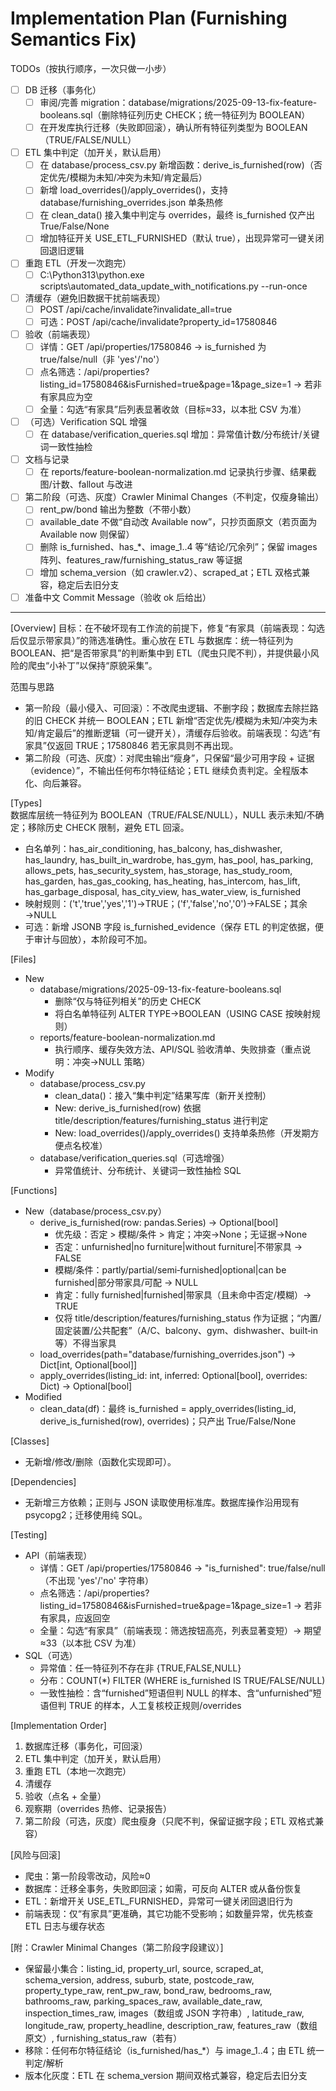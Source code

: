 # Implementation Plan (Furnishing Semantics Fix)

TODOs（按执行顺序，一次只做一小步）
- [ ] DB 迁移（事务化）
  - [ ] 审阅/完善 migration：database/migrations/2025-09-13-fix-feature-booleans.sql（删除特征列历史 CHECK；统一特征列为 BOOLEAN）
  - [ ] 在开发库执行迁移（失败即回滚），确认所有特征列类型为 BOOLEAN（TRUE/FALSE/NULL）
- [ ] ETL 集中判定（加开关，默认启用）
  - [ ] 在 database/process_csv.py 新增函数：derive_is_furnished(row)（否定优先/模糊为未知/冲突为未知/肯定最后）
  - [ ] 新增 load_overrides()/apply_overrides()，支持 database/furnishing_overrides.json 单条热修
  - [ ] 在 clean_data() 接入集中判定与 overrides，最终 is_furnished 仅产出 True/False/None
  - [ ] 增加特征开关 USE_ETL_FURNISHED（默认 true），出现异常可一键关闭回退旧逻辑
- [ ] 重跑 ETL（开发一次跑完）
  - [ ] C:\Python313\python.exe scripts\automated_data_update_with_notifications.py --run-once
- [ ] 清缓存（避免旧数据干扰前端表现）
  - [ ] POST /api/cache/invalidate?invalidate_all=true
  - [ ] 可选：POST /api/cache/invalidate?property_id=17580846
- [ ] 验收（前端表现）
  - [ ] 详情：GET /api/properties/17580846 → is_furnished 为 true/false/null（非 'yes'/'no'）
  - [ ] 点名筛选：/api/properties?listing_id=17580846&isFurnished=true&page=1&page_size=1 → 若非有家具应为空
  - [ ] 全量：勾选“有家具”后列表显著收敛（目标≈33，以本批 CSV 为准）
- [ ] （可选）Verification SQL 增强
  - [ ] 在 database/verification_queries.sql 增加：异常值计数/分布统计/关键词一致性抽检
- [ ] 文档与记录
  - [ ] 在 reports/feature-boolean-normalization.md 记录执行步骤、结果截图/计数、fallout 与改进
- [ ] 第二阶段（可选、灰度）Crawler Minimal Changes（不判定，仅瘦身输出）
  - [ ] rent_pw/bond 输出为整数（不带小数）
  - [ ] available_date 不做“自动改 Available now”，只抄页面原文（若页面为 Available now 则保留）
  - [ ] 删除 is_furnished、has_*、image_1..4 等“结论/冗余列”；保留 images 阵列、features_raw/furnishing_status_raw 等证据
  - [ ] 增加 schema_version（如 crawler.v2）、scraped_at；ETL 双格式兼容，稳定后去旧分支
- [ ] 准备中文 Commit Message（验收 ok 后给出）

---

[Overview]
目标：在不破坏现有工作流的前提下，修复“有家具（前端表现：勾选后仅显示带家具）”的筛选准确性。重心放在 ETL 与数据库：统一特征列为 BOOLEAN、把“是否带家具”的判断集中到 ETL（爬虫只爬不判），并提供最小风险的爬虫“小补丁”以保持“原貌采集”。

范围与思路
- 第一阶段（最小侵入、可回滚）：不改爬虫逻辑、不删字段；数据库去除拦路的旧 CHECK 并统一 BOOLEAN；ETL 新增“否定优先/模糊为未知/冲突为未知/肯定最后”的推断逻辑（可一键开关），清缓存后验收。前端表现：勾选“有家具”仅返回 TRUE；17580846 若无家具则不再出现。
- 第二阶段（可选、灰度）：对爬虫输出“瘦身”，只保留“最少可用字段 + 证据（evidence）”，不输出任何布尔特征结论；ETL 继续负责判定。全程版本化、向后兼容。

[Types]  
数据库层统一特征列为 BOOLEAN（TRUE/FALSE/NULL），NULL 表示未知/不确定；移除历史 CHECK 限制，避免 ETL 回滚。
- 白名单列：has_air_conditioning, has_balcony, has_dishwasher, has_laundry, has_built_in_wardrobe, has_gym, has_pool, has_parking, allows_pets, has_security_system, has_storage, has_study_room, has_garden, has_gas_cooking, has_heating, has_intercom, has_lift, has_garbage_disposal, has_city_view, has_water_view, is_furnished
- 映射规则：('t','true','yes','1')→TRUE；('f','false','no','0')→FALSE；其余→NULL
- 可选：新增 JSONB 字段 is_furnished_evidence（保存 ETL 的判定依据，便于审计与回放），本阶段可不加。

[Files]
- New
  - database/migrations/2025-09-13-fix-feature-booleans.sql
    - 删除“仅与特征列相关”的历史 CHECK
    - 将白名单特征列 ALTER TYPE→BOOLEAN（USING CASE 按映射规则）
  - reports/feature-boolean-normalization.md
    - 执行顺序、缓存失效方法、API/SQL 验收清单、失败排查（重点说明：冲突→NULL 策略）
- Modify
  - database/process_csv.py
    - clean_data()：接入“集中判定”结果写库（新开关控制）
    - New: derive_is_furnished(row) 依据 title/description/features/furnishing_status 进行判定
    - New: load_overrides()/apply_overrides() 支持单条热修（开发期方便点名校准）
  - database/verification_queries.sql（可选增强）
    - 异常值统计、分布统计、关键词一致性抽检 SQL

[Functions]
- New（database/process_csv.py）
  - derive_is_furnished(row: pandas.Series) -> Optional[bool]
    - 优先级：否定 > 模糊/条件 > 肯定；冲突→None；无证据→None
    - 否定：unfurnished|no furniture|without furniture|不带家具 → FALSE
    - 模糊/条件：partly/partial/semi‑furnished|optional|can be furnished|部分带家具/可配 → NULL
    - 肯定：fully furnished|furnished|带家具（且未命中否定/模糊）→ TRUE
    - 仅将 title/description/features/furnishing_status 作为证据；“内置/固定装置/公共配套”（A/C、balcony、gym、dishwasher、built‑in 等）不得当家具
  - load_overrides(path="database/furnishing_overrides.json") -> Dict[int, Optional[bool]]
  - apply_overrides(listing_id: int, inferred: Optional[bool], overrides: Dict) -> Optional[bool]
- Modified
  - clean_data(df)：最终 is_furnished = apply_overrides(listing_id, derive_is_furnished(row), overrides)；只产出 True/False/None

[Classes]
- 无新增/修改/删除（函数化实现即可）。

[Dependencies]
- 无新增三方依赖；正则与 JSON 读取使用标准库。数据库操作沿用现有 psycopg2；迁移使用纯 SQL。

[Testing]
- API（前端表现）
  - 详情：GET /api/properties/17580846 → "is_furnished": true/false/null（不出现 'yes'/'no' 字符串）
  - 点名筛选：/api/properties?listing_id=17580846&isFurnished=true&page=1&page_size=1 → 若非有家具，应返回空
  - 全量：勾选“有家具”（前端表现：筛选按钮高亮，列表显著变短）→ 期望 ≈33（以本批 CSV 为准）
- SQL（可选）
  - 异常值：任一特征列不存在非 {TRUE,FALSE,NULL}
  - 分布：COUNT(*) FILTER (WHERE is_furnished IS TRUE/FALSE/NULL)
  - 一致性抽检：含“furnished”短语但判 NULL 的样本、含“unfurnished”短语但判 TRUE 的样本，人工复核校正规则/overrides

[Implementation Order]
1) 数据库迁移（事务化，可回滚）
2) ETL 集中判定（加开关，默认启用）
3) 重跑 ETL（本地一次跑完）
4) 清缓存
5) 验收（点名 + 全量）
6) 观察期（overrides 热修、记录报告）
7) 第二阶段（可选，灰度）爬虫瘦身（只爬不判，保留证据字段；ETL 双格式兼容）

[风险与回滚]
- 爬虫：第一阶段零改动，风险≈0
- 数据库：迁移全事务，失败即回滚；如需，可反向 ALTER 或从备份恢复
- ETL：新增开关 USE_ETL_FURNISHED，异常可一键关闭回退旧行为
- 前端表现：仅“有家具”更准确，其它功能不受影响；如数量异常，优先核查 ETL 日志与缓存状态

[附：Crawler Minimal Changes（第二阶段字段建议）]
- 保留最小集合：listing_id, property_url, source, scraped_at, schema_version, address, suburb, state, postcode_raw, property_type_raw, rent_pw_raw, bond_raw, bedrooms_raw, bathrooms_raw, parking_spaces_raw, available_date_raw, inspection_times_raw, images（数组或 JSON 字符串）, latitude_raw, longitude_raw, property_headline, description_raw, features_raw（数组原文）, furnishing_status_raw（若有）
- 移除：任何布尔特征结论（is_furnished/has_*）与 image_1..4；由 ETL 统一判定/解析
- 版本化灰度：ETL 在 schema_version 期间双格式兼容，稳定后去旧分支
